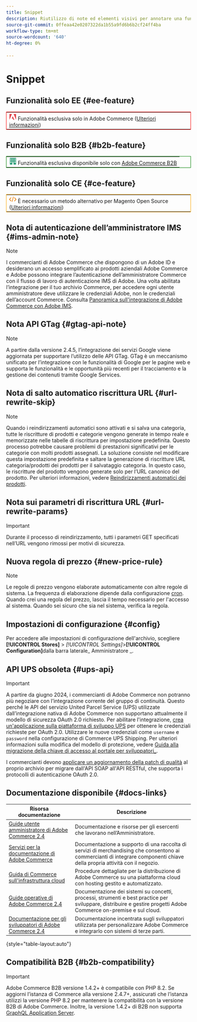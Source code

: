 ```yaml
---
title: Snippet
description: Riutilizzo di note ed elementi visivi per annotare una funzione o una pagina applicata a una specifica edizione
source-git-commit: 0ffeaa42e0207322da1b55a9fd6b6b2cf24ff4ba
workflow-type: tm+mt
source-wordcount: '640'
ht-degree: 0%

---
```


# Snippet

## Funzionalità solo EE {#ee-feature}

<table style="border:1px solid red">
<tr><td><img alt="Funzione di Adobe Commerce" src="../assets/adobe-logo.svg" width="20" height="20" /> Funzionalità esclusiva solo in Adobe Commerce (<a href="https://experienceleague.adobe.com/docs/commerce-admin/user-guides/home.html?lang=it#product-editions">Ulteriori informazioni</a>)</td></tr>
</table>

## Funzionalità solo B2B {#b2b-feature}

<table style="border:1px solid green">
<tr><td><img alt="Funzione B2B di Adobe Commerce" src="../assets/b2b.svg" width="20" height="20" /> Funzionalità esclusiva disponibile solo con <a href="https://experienceleague.adobe.com/docs/commerce-admin/b2b/introduction.html?lang=it">Adobe Commerce B2B</a></td></tr>
</table>

## Funzionalità solo CE {#ce-feature}

<table style="border:1px solid orange">
<tr><td><img alt="Funzione Magento Open Source" src="../assets/open-source.svg" width="20" height="20" /> È necessario un metodo alternativo per Magento Open Source (<a href="https://experienceleague.adobe.com/docs/commerce-admin/user-guides/home.html?lang=it#product-editions">Ulteriori informazioni</a>)</td></tr>
</table>

## Nota di autenticazione dell’amministratore IMS {#ims-admin-note}

>[!NOTE]
>
>I commercianti di Adobe Commerce che dispongono di un Adobe ID e desiderano un accesso semplificato ai prodotti aziendali Adobe Commerce e Adobe possono integrare l’autenticazione dell’amministratore Commerce con il flusso di lavoro di autenticazione IMS di Adobe. Una volta abilitata l’integrazione per il tuo archivio Commerce, per accedere ogni utente amministratore deve utilizzare le credenziali Adobe, non le credenziali dell’account Commerce. Consulta [Panoramica sull&#39;integrazione di Adobe Commerce con Adobe IMS](/help/getting-started/adobe-ims-integration-overview.md).

## Nota API GTag {#gtag-api-note}

>[!NOTE]
>
>A partire dalla versione 2.4.5, l’integrazione dei servizi Google viene aggiornata per supportare l’utilizzo delle API GTag. GTag è un meccanismo unificato per l’integrazione con le funzionalità di Google per le pagine web e supporta le funzionalità e le opportunità più recenti per il tracciamento e la gestione dei contenuti tramite Google Services.

## Nota di salto automatico riscrittura URL {#url-rewrite-skip}

>[!NOTE]
>
>Quando i reindirizzamenti automatici sono attivati e si salva una categoria, tutte le riscritture di prodotti e categorie vengono generate in tempo reale e memorizzate nelle tabelle di riscrittura per impostazione predefinita. Questo processo potrebbe causare problemi di prestazioni significativi per le categorie con molti prodotti assegnati. La soluzione consiste nel modificare questa impostazione predefinita e saltare la generazione di riscritture URL categoria/prodotti dei prodotti per il salvataggio categoria. In questo caso, le riscritture del prodotto vengono generate solo per l’URL canonico del prodotto. Per ulteriori informazioni, vedere [Reindirizzamenti automatici dei prodotti](/help/merchandising-promotions/url-redirect-product-automatic.md).

## Nota sui parametri di riscrittura URL {#url-rewrite-params}

>[!IMPORTANT]
>
>Durante il processo di reindirizzamento, tutti i parametri GET specificati nell’URL vengono rimossi per motivi di sicurezza.

## Nuova regola di prezzo {#new-price-rule}

>[!NOTE]
>
>Le regole di prezzo vengono elaborate automaticamente con altre regole di sistema. La frequenza di elaborazione dipende dalla configurazione [cron](https://experienceleague.adobe.com/docs/commerce-operations/configuration-guide/cli/configure-cron-jobs.html?lang=it). Quando crei una regola del prezzo, lascia il tempo necessario per l&#39;accesso al sistema. Quando sei sicuro che sia nel sistema, verifica la regola.

## Impostazioni di configurazione {#config}

Per accedere alle impostazioni di configurazione dell&#39;archivio, scegliere **[!UICONTROL Stores]** > _[!UICONTROL Settings]_>**[!UICONTROL Configuration]**&#x200B;dalla barra laterale_ Amministratore _.

## API UPS obsoleta {#ups-api}

>[!IMPORTANT]
>
>A partire da giugno 2024, i commercianti di Adobe Commerce non potranno più negoziare con l’integrazione corrente del gruppo di continuità. Questo perché le API del servizio United Parcel Service (UPS) utilizzate dall’integrazione nativa di Adobe Commerce non supportano attualmente il modello di sicurezza OAuth 2.0 richiesto. Per abilitare l&#39;integrazione, [crea un&#39;applicazione sulla piattaforma di sviluppo UPS](https://developer.ups.com/get-started) per ottenere le credenziali richieste per OAuth 2.0. Utilizzare le nuove credenziali come `username` e `password` nella configurazione di Commerce UPS Shipping. Per ulteriori informazioni sulla modifica del modello di protezione, vedere [Guida alla migrazione della chiave di accesso al portale per sviluppatori_](https://developer.ups.com/oauth-developer-guide). <br/>
>
>I commercianti devono [applicare un aggiornamento della patch di qualità](https://experienceleague.adobe.com/docs/commerce-knowledge-base/kb/troubleshooting/known-issues-patches-attached/ups-shipping-method-integration-migration-from-soap-to-restful-api.html?lang=it) al proprio archivio per migrare dall&#39;API SOAP all&#39;API RESTful, che supporta i protocolli di autenticazione OAuth 2.0.


## Documentazione disponibile {#docs-links}

| Risorsa documentazione | Descrizione |
|----------------------- | ----------- |
| [Guide utente amministratore di Adobe Commerce 2.4](../landing/home.md) | Documentazione e risorse per gli esercenti che lavorano nell’Amministratore. |
| [Servizi per la documentazione di Adobe Commerce](https://experienceleague.adobe.com/docs/commerce/user-guides/home.html?lang=it) | Documentazione a supporto di una raccolta di servizi di merchandising che consentono ai commercianti di integrare componenti chiave della propria attività con il negozio. |
| [Guida di Commerce sull&#39;infrastruttura cloud](https://experienceleague.adobe.com/docs/commerce-cloud-service/user-guide/overview.html?lang=it) | Procedure dettagliate per la distribuzione di Adobe Commerce su una piattaforma cloud con hosting gestito e automatizzato. |
| [Guide operative di Adobe Commerce 2.4](https://experienceleague.adobe.com/docs/commerce-operations/operational-guides/home.html?lang=it) | Documentazione dei sistemi su concetti, processi, strumenti e best practice per sviluppare, distribuire e gestire progetti Adobe Commerce on-premise e sul cloud. |
| [Documentazione per gli sviluppatori di Adobe Commerce 2.4](https://developer.adobe.com/commerce/docs) | Documentazione incentrata sugli sviluppatori utilizzata per personalizzare Adobe Commerce e integrarlo con sistemi di terze parti. |

{style="table-layout:auto"}

## Compatibilità B2B {#b2b-compatibility}

>[!IMPORTANT]
>
>Adobe Commerce B2B versione 1.4.2+ è compatibile con PHP 8.2. Se aggiorni l’istanza di Commerce alla versione 2.4.7+, assicurati che l’istanza utilizzi la versione PHP 8.2 per mantenere la compatibilità con la versione B2B di Adobe Commerce. Inoltre, la versione 1.4.2+ di B2B non supporta [GraphQL Application Server](https://experienceleague.adobe.com/it/docs/commerce-operations/performance-best-practices/concepts/application-server).
